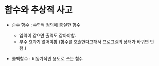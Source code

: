 # 함수와 추상적 사고

- 순수 함수 : 수학적 정의에 충실한 함수
    - 입력이 같으면 출력도 같아야함.
    - 부수 효과가 없어야함 (함수를 호출한다고해서 프로그램의 상태가 바뀌면 안됌.)
    
- 콜백함수 : 비동기적인 용도로 쓰는 함수
